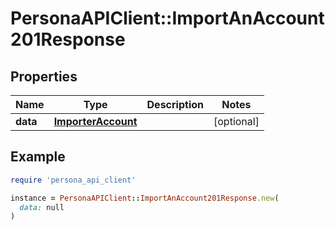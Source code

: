 # PersonaAPIClient::ImportAnAccount201Response

## Properties

| Name | Type | Description | Notes |
| ---- | ---- | ----------- | ----- |
| **data** | [**ImporterAccount**](ImporterAccount.md) |  | [optional] |

## Example

```ruby
require 'persona_api_client'

instance = PersonaAPIClient::ImportAnAccount201Response.new(
  data: null
)
```


